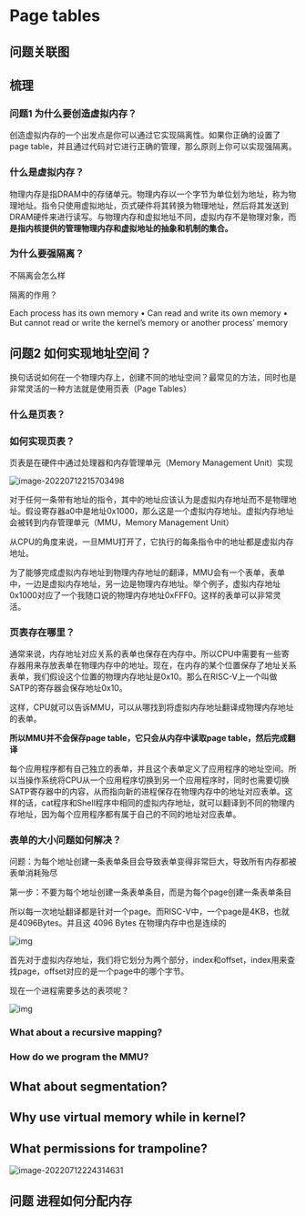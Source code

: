 # Page tables

## 问题关联图



## 梳理





### 问题1 为什么要创造虚拟内存？

创造虚拟内存的一个出发点是你可以通过它实现隔离性。如果你正确的设置了page table，并且通过代码对它进行正确的管理，那么原则上你可以实现强隔离。



### 什么是虚拟内存？

物理内存是指DRAM中的存储单元。物理内存以一个字节为单位划为地址，称为物理地址。指令只使用虚拟地址，页式硬件将其转换为物理地址，然后将其发送到DRAM硬件来进行读写。与物理内存和虚拟地址不同，虚拟内存不是物理对象，而**是指内核提供的管理物理内存和虚拟地址的抽象和机制的集合。**



### 为什么要强隔离？

不隔离会怎么样



隔离的作用？

Each process has its own memory • Can read and write its own memory • But cannot read or write the kernel’s memory or another process’ memory



## 问题2 如何实现地址空间？

换句话说如何在一个物理内存上，创建不同的地址空间？最常见的方法，同时也是非常灵活的一种方法就是使用页表（Page Tables）

### 什么是页表？



### 如何实现页表？

页表是在硬件中通过处理器和内存管理单元（Memory Management Unit）实现

![image-20220712215703498](https://s2.loli.net/2022/07/12/S9wfbpcDxKqCGlU.png)

对于任何一条带有地址的指令，其中的地址应该认为是虚拟内存地址而不是物理地址。假设寄存器a0中是地址0x1000，那么这是一个虚拟内存地址。虚拟内存地址会被转到内存管理单元（MMU，Memory Management Unit）

从CPU的角度来说，一旦MMU打开了，它执行的每条指令中的地址都是虚拟内存地址。

为了能够完成虚拟内存地址到物理内存地址的翻译，MMU会有一个表单，表单中，一边是虚拟内存地址，另一边是物理内存地址。举个例子，虚拟内存地址0x1000对应了一个我随口说的物理内存地址0xFFF0。这样的表单可以非常灵活。



### 页表存在哪里？

通常来说，内存地址对应关系的表单也保存在内存中。所以CPU中需要有一些寄存器用来存放表单在物理内存中的地址。现在，在内存的某个位置保存了地址关系表单，我们假设这个位置的物理内存地址是0x10。那么在RISC-V上一个叫做SATP的寄存器会保存地址0x10。

这样，CPU就可以告诉MMU，可以从哪找到将虚拟内存地址翻译成物理内存地址的表单。

**所以MMU并不会保存page table，它只会从内存中读取page table，然后完成翻译**



每个应用程序都有自己独立的表单，并且这个表单定义了应用程序的地址空间。所以当操作系统将CPU从一个应用程序切换到另一个应用程序时，同时也需要切换SATP寄存器中的内容，从而指向新的进程保存在物理内存中的地址对应表单。这样的话，cat程序和Shell程序中相同的虚拟内存地址，就可以翻译到不同的物理内存地址，因为每个应用程序都有属于自己的不同的地址对应表单。







### 表单的大小问题如何解决？

问题：为每个地址创建一条表单条目会导致表单变得非常巨大，导致所有内存都被表单消耗殆尽



第一步：不要为每个地址创建一条表单条目，而是为每个page创建一条表单条目

所以每一次地址翻译都是针对一个page。而RISC-V中，一个page是4KB，也就是4096Bytes。并且这 4096 Bytes 在物理内存中也是连续的



![img](http://xv6.dgs.zone/tranlate_books/book-riscv-rev1/images/c3/p1.png)

首先对于虚拟内存地址，我们将它划分为两个部分，index和offset，index用来查找page，offset对应的是一个page中的哪个字节。



现在一个进程需要多达的表项呢？



![img](http://xv6.dgs.zone/tranlate_books/book-riscv-rev1/images/c3/p2.png)

### What about a recursive mapping?



### How do we program the MMU?



## What about segmentation?



## Why use virtual memory while in kernel?



## What permissions for trampoline?

![image-20220712224314631](https://s2.loli.net/2022/07/12/K9nsDhTjbZlzLQo.png)

## 问题 进程如何分配内存